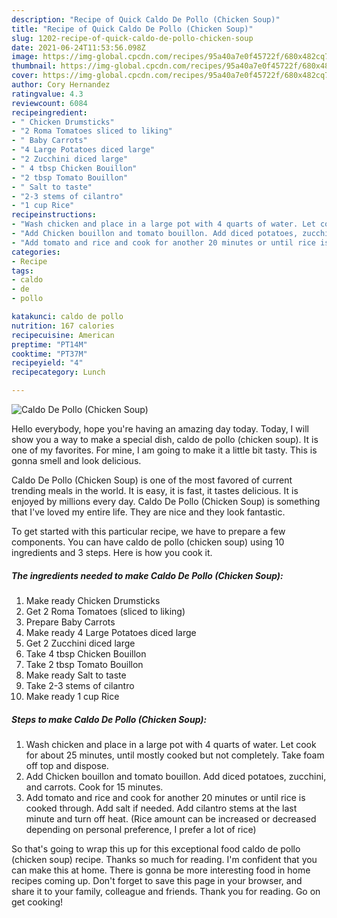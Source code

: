```yaml
---
description: "Recipe of Quick Caldo De Pollo (Chicken Soup)"
title: "Recipe of Quick Caldo De Pollo (Chicken Soup)"
slug: 1202-recipe-of-quick-caldo-de-pollo-chicken-soup
date: 2021-06-24T11:53:56.098Z
image: https://img-global.cpcdn.com/recipes/95a40a7e0f45722f/680x482cq70/caldo-de-pollo-chicken-soup-recipe-main-photo.jpg
thumbnail: https://img-global.cpcdn.com/recipes/95a40a7e0f45722f/680x482cq70/caldo-de-pollo-chicken-soup-recipe-main-photo.jpg
cover: https://img-global.cpcdn.com/recipes/95a40a7e0f45722f/680x482cq70/caldo-de-pollo-chicken-soup-recipe-main-photo.jpg
author: Cory Hernandez
ratingvalue: 4.3
reviewcount: 6084
recipeingredient:
- " Chicken Drumsticks"
- "2 Roma Tomatoes sliced to liking"
- " Baby Carrots"
- "4 Large Potatoes diced large"
- "2 Zucchini diced large"
- " 4 tbsp Chicken Bouillon"
- "2 tbsp Tomato Bouillon"
- " Salt to taste"
- "2-3 stems of cilantro"
- "1 cup Rice"
recipeinstructions:
- "Wash chicken and place in a large pot with 4 quarts of water. Let cook for about 25 minutes, until mostly cooked but not completely. Take foam off top and dispose."
- "Add Chicken bouillon and tomato bouillon. Add diced potatoes, zucchini, and carrots. Cook for 15 minutes."
- "Add tomato and rice and cook for another 20 minutes or until rice is cooked through. Add salt if needed. Add cilantro stems at the last minute and turn off heat. (Rice amount can be increased or decreased depending on personal preference, I prefer a lot of rice)"
categories:
- Recipe
tags:
- caldo
- de
- pollo

katakunci: caldo de pollo 
nutrition: 167 calories
recipecuisine: American
preptime: "PT14M"
cooktime: "PT37M"
recipeyield: "4"
recipecategory: Lunch

---
```



![Caldo De Pollo (Chicken Soup)](https://img-global.cpcdn.com/recipes/95a40a7e0f45722f/680x482cq70/caldo-de-pollo-chicken-soup-recipe-main-photo.jpg)

Hello everybody, hope you're having an amazing day today. Today, I will show you a way to make a special dish, caldo de pollo (chicken soup). It is one of my favorites. For mine, I am going to make it a little bit tasty. This is gonna smell and look delicious.



Caldo De Pollo (Chicken Soup) is one of the most favored of current trending meals in the world. It is easy, it is fast, it tastes delicious. It is enjoyed by millions every day. Caldo De Pollo (Chicken Soup) is something that I've loved my entire life. They are nice and they look fantastic.


To get started with this particular recipe, we have to prepare a few components. You can have caldo de pollo (chicken soup) using 10 ingredients and 3 steps. Here is how you cook it.

<!--inarticleads1-->

##### The ingredients needed to make Caldo De Pollo (Chicken Soup):

1. Make ready  Chicken Drumsticks
1. Get 2 Roma Tomatoes (sliced to liking)
1. Prepare  Baby Carrots
1. Make ready 4 Large Potatoes diced large
1. Get 2 Zucchini diced large
1. Take  4 tbsp Chicken Bouillon
1. Take 2 tbsp Tomato Bouillon
1. Make ready  Salt to taste
1. Take 2-3 stems of cilantro
1. Make ready 1 cup Rice




<!--inarticleads2-->

##### Steps to make Caldo De Pollo (Chicken Soup):

1. Wash chicken and place in a large pot with 4 quarts of water. Let cook for about 25 minutes, until mostly cooked but not completely. Take foam off top and dispose.
1. Add Chicken bouillon and tomato bouillon. Add diced potatoes, zucchini, and carrots. Cook for 15 minutes.
1. Add tomato and rice and cook for another 20 minutes or until rice is cooked through. Add salt if needed. Add cilantro stems at the last minute and turn off heat. (Rice amount can be increased or decreased depending on personal preference, I prefer a lot of rice)




So that's going to wrap this up for this exceptional food caldo de pollo (chicken soup) recipe. Thanks so much for reading. I'm confident that you can make this at home. There is gonna be more interesting food in home recipes coming up. Don't forget to save this page in your browser, and share it to your family, colleague and friends. Thank you for reading. Go on get cooking!
